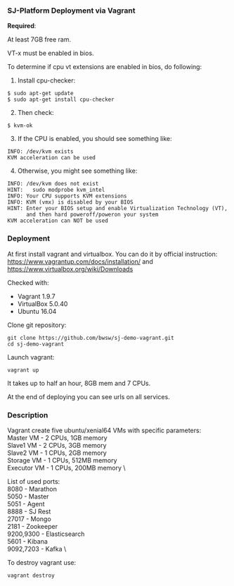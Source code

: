 ### SJ-Platform Deployment via Vagrant

**Required**:

At least 7GB free ram.

VT-x must be enabled in bios.

To determine if cpu vt extensions are enabled in bios, do following:

1) Install cpu-checker:
```
$ sudo apt-get update
$ sudo apt-get install cpu-checker
```
2) Then check:
```
$ kvm-ok
```
3) If the CPU is enabled, you should see something like:
```
INFO: /dev/kvm exists
KVM acceleration can be used
```
4) Otherwise, you might see something like:
```
INFO: /dev/kvm does not exist
HINT:   sudo modprobe kvm_intel
INFO: Your CPU supports KVM extensions
INFO: KVM (vmx) is disabled by your BIOS
HINT: Enter your BIOS setup and enable Virtualization Technology (VT),
      and then hard poweroff/poweron your system
KVM acceleration can NOT be used
```
### Deployment

At first install vagrant and virtualbox. You can do it by official instruction: https://www.vagrantup.com/docs/installation/ and https://www.virtualbox.org/wiki/Downloads

Checked with:

- Vagrant 1.9.7
- VirtualBox 5.0.40
- Ubuntu 16.04

Clone git repository:
```
git clone https://github.com/bwsw/sj-demo-vagrant.git
cd sj-demo-vagrant
```

Launch vagrant:
```
vagrant up
```
It takes up to half an hour, 8GB mem and 7 CPUs.

At the end of deploying you can see urls on all services.

### Description
Vagrant create five ubuntu/xenial64 VMs with specific parameters: \
Master VM - 2 CPUs, 1GB memory \
Slave1 VM - 2 CPUs, 3GB memory \
Slave2 VM - 1 CPUs, 2GB memory \
Storage VM - 1 CPUs, 512MB memory \
Executor VM - 1 CPUs, 200MB memory \

List of used ports: \
8080 - Marathon \
5050 - Master \
5051 - Agent \
8888 - SJ Rest \
27017 - Mongo \
2181 - Zookeeper \
9200,9300 - Elasticsearch \
5601 - Kibana \
9092,7203 - Kafka \

To destroy vagrant use:
```
vagrant destroy
```
